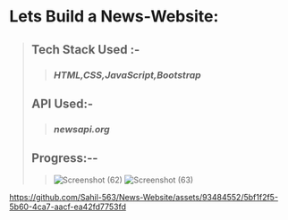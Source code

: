 # Lets Build a News-Website:
> ## Tech Stack Used :-
>> ### *HTML,CSS,JavaScript,Bootstrap*
> ## API Used:-
>> ### *newsapi.org*
> ## Progress:--
>> ![Screenshot (62)](https://github.com/Sahil-563/News-Website/assets/93484552/b79b1e98-fc40-468d-b316-378e994bb564)
>> ![Screenshot (63)](https://github.com/Sahil-563/News-Website/assets/93484552/35baa5fd-2ee1-4188-8244-56557cb18d29)
>> 

https://github.com/Sahil-563/News-Website/assets/93484552/5bf1f2f5-5b60-4ca7-aacf-ea42fd7753fd



